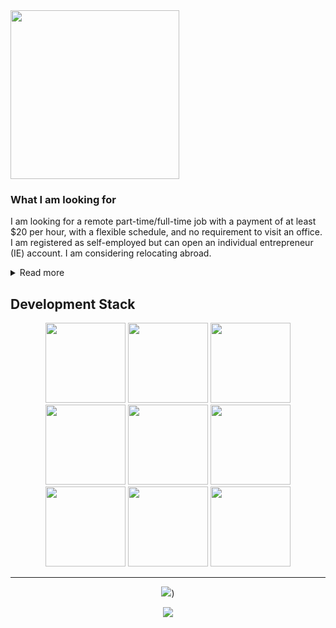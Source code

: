 <img src="https://pngimg.com/uploads/carpet/carpet_PNG44.png" height="270" align="center">
</div>

### What I am looking for

I am looking for a remote part-time/full-time job with a payment of at least $20 per hour, with a flexible schedule, and no requirement to visit an office. I am registered as self-employed but can open an individual entrepreneur (IE) account. I am considering relocating abroad.

<details>
<summary>Read more</summary>

### About me

I have over 15 years of experience in commercial web development. I was introduced to computers at the age of 5, starting with my father's old ZX Spectrum. I began web development at 17, creating a website in HTML. Over the years, I transitioned to PHP and other languages. I worked freelance, taking orders for developing online stores and portals. Later, I moved to St. Petersburg, worked in an office, but eventually returned to remote work.

### Programming Skills and Experience

**Primary Programming Languages:**
- **Python:** Using since 2009, main language since 2017. Experience with FastAPI, Aiohttp, Sanic, Django (DRF), Flask, SQLAlchemy.
- **JavaScript:** Started with jQuery in 2009. Proficient with Vue.js, familiar with Node.js.
- **PHP:** Developed from 2009 to 2017, now handle simple tasks.
- **Golang:** Writing simple services and console utilities for the past 5 years.
- **C++:** Knowledge at the syntax level, wrote simple programs using Qt.
- **Bash and PowerShell:** Know basic commands, can write complex scripts.

**Frontend and Backend Development:**
- **Frontend:** HTML/CSS, asynchronous code in JavaScript, Vue.js.
- **Backend:** Python (FastAPI, Aiohttp, Flask, SQLAlchemy).

**Databases:**
- **PostgreSQL:** Setup and administration, can write SQL without using ORM.
- **Other databases:** MySQL/MariaDB, SQL Server, MongoDB, Redis, RabbitMQ.

**Infrastructure and Automation:**
- **Docker:** Write Dockerfiles, use Docker Compose.
- **CI/CD:** Experience with GitLab CI/CD, GitHub Actions.
- **Server technologies:** Proficient in Linux, setting up Nginx, Apache, etc.

**Security and Testing:**
- **Pentesting:** Automated vulnerability detection, writing exploits.
- **Testing:** Use pytest and unittest.

**Other Skills:**
- **Parsing and automation:** Website parsing, browser automation.
- **Integrations and standards:** OAuth, Rest API, JSON API, JSON-RPC, GraphQL.
- **Microservices:** Implemented microservice architecture.
- **Utility development:** Write console utilities for Linux in Python and Go.

### Personal Qualities and Principles

- Non-confrontational, easily get along with colleagues and clients.
- Led a development team of 5 people.
- Can assemble a team for a project.
- Continuously learn new technologies.
- Experience working in offices and startups.
- Worked with Agile methodologies.
- Document my work.
- Can read documentation in English, but my spoken English is not very good.

### Where I do not want to work

Positions I am not interested in:
- Yandex, VK, banks, government companies, or foreign companies that introduced or support sanctions against ordinary Russians.
- Development of new projects on Django or Angular.
- Do not like Java-style code and "reinventing the wheel" frameworks.

### What I do not like

- Multi-stage interviews — maximum 2-3 stages.
- Test assignments — evaluate my GitHub code.
- Interviews without a technical specialist.

### Summary

I value effective time use and a professional approach to work. I am interested in positions related to web development and innovative projects where I can apply my knowledge and skills, without unnecessary bureaucracy and recruitment stages.

</details>

## Development Stack

<div align="center">
<img src="https://cdn.iconscout.com/icon/free/png-128/python-2-226051.png" height="128">
<img src="https://cdn.iconscout.com/icon/free/png-128/javascript-2752148-2284965.png" height="128">
<img src="https://cdn.iconscout.com/icon/free/png-128/vuejs-3-1175070.png" height="128">
<img src="https://cdn.iconscout.com/icon/free/png-128/node-js-3-1174937.png" height="128">
<img src="https://cdn.iconscout.com/icon/free/png-128/linux-3521549-2944967.png" height="128">
<img src="https://cdn.iconscout.com/icon/free/png-128/docker-3628734-3029959.png" height="128">
<img src="https://cdn.iconscout.com/icon/free/png-128/nginx-4-1174926.png" height="128">
<img src="https://cdn.iconscout.com/icon/free/png-128/postgresql-11-1175122.png" height="128">
<img src="https://cdn.iconscout.com/icon/free/png-128/redis-3-1175053.png" height="128">

---

![](https://github-readme-stats.vercel.app/api?username=s3rgeym&show_icons=true&theme=dark))

![](https://hit.yhype.me/github/profile?user_id=12753171)
